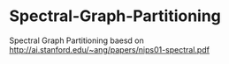 # Spectral-Graph-Partitioning
Spectral Graph Partitioning baesd on http://ai.stanford.edu/~ang/papers/nips01-spectral.pdf
